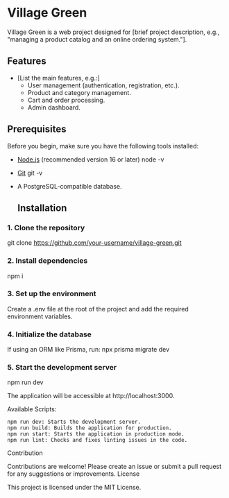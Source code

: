 # Village Green

Village Green is a web project designed for [brief project description, e.g., "managing a product catalog and an online ordering system."].

## Features

- [List the main features, e.g.:]
  - User management (authentication, registration, etc.).
  - Product and category management.
  - Cart and order processing.
  - Admin dashboard.

## Prerequisites

Before you begin, make sure you have the following tools installed:

- [Node.js](https://nodejs.org/) (recommended version 16 or later)
      node -v
- [Git](https://git-scm.com/)
      git -v
- A PostgreSQL-compatible database.

     ## Installation

### 1. Clone the repository

git clone https://github.com/your-username/village-green.git

### 2. Install dependencies

npm i

### 3. Set up the environment

Create a .env file at the root of the project and add the required environment variables. 

### 4. Initialize the database

If using an ORM like Prisma, run:
npx prisma migrate dev

### 5. Start the development server

npm run dev

The application will be accessible at http://localhost:3000.

Available Scripts:

    npm run dev: Starts the development server.
    npm run build: Builds the application for production.
    npm run start: Starts the application in production mode.
    npm run lint: Checks and fixes linting issues in the code.

Contribution

Contributions are welcome! Please create an issue or submit a pull request for any suggestions or improvements.
License

This project is licensed under the MIT License.
